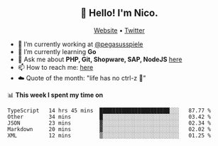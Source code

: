 <h2 align="center">👋 Hello! I'm Nico.</h2>
<p align="center">
  <a href="https://gruselhaus.com">Website</a> •
  <a href="https://twitter.com/NicoFinkernagel">Twitter</a>
</p>


- 🔭 I’m currently working at [@pegasusspiele](https://pegasus.de/en)
- 🌱 I’m currently learning **Go**
- 💬 Ask me about **PHP, Git, Shopware, SAP, NodeJS** [here](https://github.com/gruselhaus/gruselhaus/issues)
- 📫 How to reach me: [here](https://github.com/gruselhaus/gruselhaus/issues)
- ☁️ Quote of the month: "life has no ctrl-z 🌴"

📊 **This week I spent my time on**
<!--START_SECTION:waka-->
```text
TypeScript   14 hrs 45 mins  ██████████████████████░░░   87.77 % 
Other        34 mins         █░░░░░░░░░░░░░░░░░░░░░░░░   03.42 % 
JSON         23 mins         ▓░░░░░░░░░░░░░░░░░░░░░░░░   02.34 % 
Markdown     20 mins         ▓░░░░░░░░░░░░░░░░░░░░░░░░   02.02 % 
XML          12 mins         ▒░░░░░░░░░░░░░░░░░░░░░░░░   01.25 % 
```
<!--END_SECTION:waka-->
